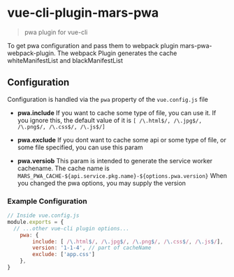 # vue-cli-plugin-mars-pwa

> pwa plugin for vue-cli

To get pwa configuration and pass them to webpack plugin mars-pwa-webpack-plugin.
The webpack Plugin generates the cache whiteManifestList and blackManifestList

## Configuration
Configuration is handled via the `pwa` property of the `vue.config.js` file

- **pwa.include**
    If you want to cache some type of file, you can use it. If you ignore this, 
    the default value of it is `[ /\.html$/, /\.jpg$/, /\.png$/, /\.css$/, /\.js$/]`

- **pwa.exclude**
    If you dont want to cache some api or some type of file, or some file specified, 
    you can use this param

- **pwa.versiob**
    This param is intended to generate the service worker cachename.
    The cache name is `MARS_PWA_CACHE-${api.service.pkg.name}-${options.pwa.version}`
    When you changed the pwa options, you may supply the version
### Example Configuration

```js
// Inside vue.config.js
module.exports = {
  // ...other vue-cli plugin options...
    pwa: {
        include: [ /\.html$/, /\.jpg$/, /\.png$/, /\.css$/, /\.js$/], 
        version: '1-1-4', // part of cacheName
        exclude: ['app.css'] 
    },
}
```
